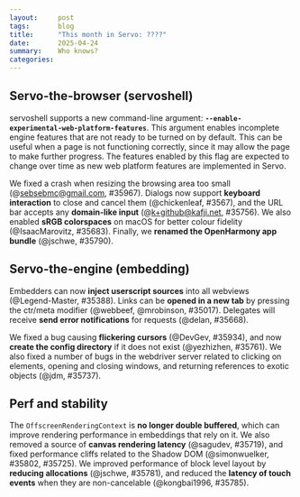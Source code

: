 ```yaml
---
layout:     post
tags:       blog
title:      "This month in Servo: ????"
date:       2025-04-24
summary:    Who knows?
categories:
---
```


## Servo-the-browser (servoshell)

servoshell supports a new command-line argument: **`--enable-experimental-web-platform-features`**. This argument enables incomplete engine features
that are not ready to be turned on by default. This can be useful when a page is not functioning correctly, since it may allow the page to make further progress.
The features enabled by this flag are expected to change over time as new web platform features are implemented in Servo.

We fixed a crash when resizing the browsing area too small (@sebsebmc@gmail.com, #35967).
Dialogs now support **keyboard interaction** to close and cancel them (@chickenleaf, #3567), and the URL bar accepts any **domain-like input** (@k+github@kafji.net, #35756).
We also enabled **sRGB colorspaces** on macOS for better colour fidelity (@IsaacMarovitz, #35683).
Finally, we **renamed the OpenHarmony app bundle** (@jschwe, #35790).

## Servo-the-engine (embedding)

Embedders can now **inject userscript sources** into all webviews (@Legend-Master, #35388).
Links can be **opened in a new tab** by pressing the ctr/meta modifier (@webbeef, @mrobinson, #35017).
Delegates will receive **send error notifications** for requests (@delan, #35668).

We fixed a bug causing **flickering cursors** (@DevGev, #35934), and now **create the config directory** if it does not exist (@yezhizhen, #35761).
We also fixed a number of bugs in the webdriver server related to clicking on elements, opening and closing windows, and returning references to exotic objects (@jdm, #35737).

## Perf and stability

The `OffscreenRenderingContext` is **no longer double buffered**, which can improve rendering performance in embeddings that rely on it.
We also removed a source of **canvas rendering latency** (@sagudev, #35719), and fixed performance cliffs related to the Shadow DOM (@simonwuelker, #35802, #35725).
We improved performance of block level layout by **reducing allocations** (@jschwe, #35781), and reduced the **latency of touch events** when they are non-cancelable (@kongbai1996, #35785).

<!--
- animated-images
    - https://github.com/servo/servo/pull/36058	(@rayguo17, #36058)	pixels: Extend Image to allow for multiple frames (#36058)
      animated-images
    - https://github.com/servo/servo/pull/36141	(@rayguo17, #36141)	Animation: Aggregate Animated Image Info to Document (#36141)
      animated-images
- canvas
    - https://github.com/servo/servo/pull/35719	(@sagudev, #35719)	canvas: Do not update ImageKey during canvas layout (#35719)
      performance canvas
- cleanup
    - https://github.com/servo/servo/pull/35821	(@Loirooriol, #35821)	layout: Remove `calculate_hypothetical_cross_size()` (#35821)
      layout cleanup
    - https://github.com/servo/servo/pull/35943	(@Loirooriol, #35943)	Remove legacy layout (layout 2013) (#35943)
      cleanup
- crash
    - https://github.com/servo/servo/pull/35725	(@simonwuelker, #35725)	Don't recurse in Node::GetRootNode (#35725)
      performance crash
    - https://github.com/servo/servo/pull/35740	(@webbeef, #35740)	Set a valid default value for the --userscripts command line option (#35740)
      crash
    - https://github.com/servo/servo/pull/35763	(@kongbai1996, @schwenderjonathan@gmail.com, #35763)	Fix the problem that touchmove crashes occasionally. Fix crash when multiple touch cancels occur (#35763)
      touch crash
    - https://github.com/servo/servo/pull/35753	(@jdm, #35753)	script: Mark callback methods with CanGc. (#35753)
      dom crash
    - https://github.com/servo/servo/pull/35742	(@leftmostcat@gmail.com, #35742)	script: Avoid double borrow crash on iframe focus (#35742)
      crash
    - https://github.com/servo/servo/pull/35865	(@boluochoufeng, #35865)	Fix the parsing error of PrefValue::Array, which is used for the parsing of Preferences shell_background_color_rgba field (#35865)
      crash
    - https://github.com/servo/servo/pull/36014	(@aryaajitnair@gmail.com, #36014)	feat: add CanGc argument to Error::to_jsval (#36014)
      dom crash
    - https://github.com/servo/servo/pull/36043	(@aryaajitnair@gmail.com, #36043)	feat: add can_gc argument to to_frozen_array (#36043)
      dom crash
    - https://github.com/servo/servo/pull/35892	(@greg-morenz@droid.cafe, #35892)	Use explicit reborrows with mozjs::MutableHandle (#35892)
      crash
    - https://github.com/servo/servo/pull/36156	(@aryaajitnair@gmail.com, #36156)	feat: add CanGc argument in get_dictionary_property (#36156)
      dom crash
    - https://github.com/servo/servo/pull/36116	(@jdm, #36116)	script: Expose new methods for obtaining a global that require a realm. (#36116)
      dom crash
    - https://github.com/servo/servo/pull/36160	(@greg-morenz@droid.cafe, #36160)	Stop using MutableHandle's DerefMut impl (#36160)
      dom crash
    - https://github.com/servo/servo/pull/36161	(@greg-morenz@droid.cafe, #36161)	Stop using JS::MutableHandle's DerefMut impl (#36161)
      dom crash
    - https://github.com/servo/servo/pull/36158	(@greg-morenz@droid.cafe, #36158)	Stop using `RootedGuard's` DerefMut impl (#36158)
      dom crash
    - https://github.com/servo/servo/pull/36180	(@abonghoderick@gmail.com, #36180)	Propagate CanGc arguments through HTMLCollection constructors (#36180)
      dom crash
    - https://github.com/servo/servo/pull/36111	(@abonghoderick@gmail.com, #36111)	resolve issue #36074 new_js_regex and matches_js_regex need a CanGc argument (#36111)
      dom crash
- csp
    - https://github.com/servo/servo/pull/35876	(@simonwuelker, #35876)	Implement `nonce` attribute to pass more CSP checks (#35876)
      dom csp
- css
    - https://github.com/servo/servo/pull/35670	(@yezhizhen, #35670)	layout: Merge `BoxFragment::used_overflow` into `ComputedValuesExt::effective_overflow` (#35670) (#35670)
      css
    - https://github.com/servo/servo/pull/35682	(@Loirooriol, #35682)	layout: Partial support for keyword sizes on preferred cross size (#35682)
      css
    - https://github.com/servo/servo/pull/35808	(@HastD, #35808)	layout: Make `transform-style: preserve-3d` establish a containing block for all descendants (#35808)
      css
    - https://github.com/servo/servo/pull/35787	(@yezhizhen, #35787)	layout: support CSS will-change (#35787)
      css
    - https://github.com/servo/servo/pull/35574	(@longvatrong111, #35574)	Fix UA style value for textarea (#35574)
      css
- devtools
    - https://github.com/servo/servo/pull/35745	(@simonwuelker, #35745)	Respond to the `connect` message from a devtools client (#35745)
      devtools
    - https://github.com/servo/servo/pull/35792	(@atbrakhi, #35792)	devtools: update targeted firefox version. (#35792)
      devtools
    - https://github.com/servo/servo/pull/35728	(@webbeef, #35728)	Add an about:memory page (#35728)
      devtools
    - https://github.com/servo/servo/pull/35874	(@simonwuelker, #35874)	Register iframes with the devtools (#35874)
      devtools
    - https://github.com/servo/servo/pull/35870	(@stephenmuss, #35870)	Show correctly computed element display type in devtools (#35870)
      devtools
    - https://github.com/servo/servo/pull/35958	(@simonwuelker, #35958)	Hide servo internal shadow roots from the inspector by default (#35958)
      devtools
    - https://github.com/servo/servo/pull/35884	(@atbrakhi, #35884)	devtools: use correct id for browser_id and outer_window_id (#35884)
      devtools
- do
    - https://github.com/servo/servo/pull/36200	(@kongbai1996, #36200)	Fixed the problem that touchmove cannot be disabled when preventDefault is invoked on touchstart. (#36200)
      do touchm
- dom
    - https://github.com/servo/servo/pull/35718	(@xiaochengh, #35718)	script: Implement preparation-time document (#35718)
      dom
    - https://github.com/servo/servo/pull/35713	(@kongbai1996, #35713)	add `cancelable` property to the `TouchEvent` (#35713)
      dom
    - https://github.com/servo/servo/pull/35753	(@jdm, #35753)	script: Mark callback methods with CanGc. (#35753)
      dom crash
    - https://github.com/servo/servo/pull/35769	(@simonwuelker, #35769)	Let layout invalidations happen in the flat tree (#35769)
      layout dom
    - https://github.com/servo/servo/pull/35864	(@kkoyung, #35864)	Implement can-have-its-url-rewritten for history api (#35864)
      dom
    - https://github.com/servo/servo/pull/35789	(@dklassic, #35789)	feat: display file chosen for input file (#35789)
      dom
    - https://github.com/servo/servo/pull/35802	(@simonwuelker, #35802)	Keep a list of slot descendants on each shadow root (#35802)
      performance dom
    - https://github.com/servo/servo/pull/35410	(@Taym95, @gterzian, #35410)	script: implement ReadableByteStreamController (#35410)
      dom stream
    - https://github.com/servo/servo/pull/35871	(@simonwuelker, #35871)	Don't run scripts in documents that don't have a browsing context (#35871)
      dom
    - https://github.com/servo/servo/pull/35849	(@xiaochengh, #35849)	Fix animation frame callback cancellation (#35849)
      dom
    - https://github.com/servo/servo/pull/35877	(@shanehandley, #35877)	script: use passive event listener option on AddEventListenerOptions (#35877)
      dom
    - https://github.com/servo/servo/pull/35876	(@simonwuelker, #35876)	Implement `nonce` attribute to pass more CSP checks (#35876)
      dom csp
    - https://github.com/servo/servo/pull/35923	(@simonwuelker, #35923)	Implement `ElementInternals::shadowRoot` (#35923)
      dom shadowdom
    - https://github.com/servo/servo/pull/35899	(@simonwuelker, #35899)	Enable ShadowDom support by default (#35899)
      dom shadowdom
    - https://github.com/servo/servo/pull/35930	(@simonwuelker, #35930)	Set `is` value when constructing custom elements with the `new` operator (#35930)
      dom
    - https://github.com/servo/servo/pull/35960	(@xiaochengh, #35960)	Check whether an element is custom in the spec-compliant way (#35960)
      dom
    - https://github.com/servo/servo/pull/35883	(@xiaochengh, #35883)	Don't run disconnected callback on already disconnected custom elements (#35883)
      dom
    - https://github.com/servo/servo/pull/35970	(@simonwuelker, #35970)	script: Implement HTMLOptgroupElement::Label (#35970)
      dom
    - https://github.com/servo/servo/pull/35949	(@sebsebmc@gmail.com, #35949)	Bring back DOM GC checkpoint to script_thread (#35949)
      dom
    - https://github.com/servo/servo/pull/35831	(@jdm, #35831)	Refactor common boilerplate out of serialize/transfer implementations (#35831)
      dom
    - https://github.com/servo/servo/pull/35988	(@jdm, #35988)	Move CustomTraceable to script_bindings. (#35988)
      dom split
    - https://github.com/servo/servo/pull/35987	(@jdm, #35987)	Cleanups for future script crate split (#35987)
      dom split
    - https://github.com/servo/servo/pull/35969	(@gterzian, #35969)	Use stream in file read operation (#35969)
      dom stream
    - https://github.com/servo/servo/pull/36014	(@aryaajitnair@gmail.com, #36014)	feat: add CanGc argument to Error::to_jsval (#36014)
      dom crash
    - https://github.com/servo/servo/pull/34964	(@longvatrong111, #34964)	Implement declarative shadow dom (#34964)
      dom shadowdom
    - https://github.com/servo/servo/pull/35878	(@pewsheen, #35878)	feat: fetch notification image resources (#35878)
      dom notification
    - https://github.com/servo/servo/pull/35650	(@gterzian, @Taym95, #35650)	Streams: Implement stream pipe-to (#35650)
      dom stream
    - https://github.com/servo/servo/pull/35551	(@stevennovaryo, #35551)	dom: Implement minimal IntersectionObserver workflow (#35551)
      dom
    - https://github.com/servo/servo/pull/36010	(@simonwuelker, #36010)	Set composed flag for mouse events dispatched by the UA (#36010)
      dom
    - https://github.com/servo/servo/pull/36043	(@aryaajitnair@gmail.com, #36043)	feat: add can_gc argument to to_frozen_array (#36043)
      dom crash
    - https://github.com/servo/servo/pull/36024	(@longvatrong111, #36024)	Make Element::attach_shadow() and ShadowRoot closer to spec (#36024)
      dom shadowdom
    - https://github.com/servo/servo/pull/35993	(@simonwuelker, #35993)	script: Implement `Range::getClientRects` and `Range::getBoundingClientRect` (#35993)
      dom
    - https://github.com/servo/servo/pull/36054	(@stephenmuss, #36054)	Support align attribute on HTMLParagraphElement interface (#36054)
      dom
    - https://github.com/servo/servo/pull/36095	(@jdm, #36095)	crown: Do not check trait item projections. (#36095)
      dom
    - https://github.com/servo/servo/pull/36090	(@elomscansio, #36090)	Fix form validation for readonly inputs and update WPT expectations (#36090)
      dom
    - https://github.com/servo/servo/pull/36103	(@jerensl, #36103)	fix: radio input element don't trigger validity state (#36103)
      dom
    - https://github.com/servo/servo/pull/36106	(@simonwuelker, #36106)	script: Implement `Element::GetHTML` and `ShadowRoot::GetHTML` (#36106)
      dom shadowdom
    - https://github.com/servo/servo/pull/36107	(@jdm, #36107)	script: Ensure promises are considered DOM interfaces when generating bindings. (#36107)
      dom split
    - https://github.com/servo/servo/pull/36104	(@simonwuelker, #36104)	Don't clear children of declarative shadow hosts when imperatively attaching another shadow root (#36104)
      dom shadowdm
    - https://github.com/servo/servo/pull/36082	(@Loirooriol, @mrobinson, #36082)	layout: Cache `IndependentNonReplacedContents::layout()` (#36082)
      dom notification
    - https://github.com/servo/servo/pull/36136	(@mrees@noeontheend.com, #36136)	Fix check in get_array_index_from_id to return early on ASCII char (#36136)
      dom
    - https://github.com/servo/servo/pull/36156	(@aryaajitnair@gmail.com, #36156)	feat: add CanGc argument in get_dictionary_property (#36156)
      dom crash
    - https://github.com/servo/servo/pull/36097	(@jdm, #36097)	script: Support converting JS values to Rc<Promise> with FromJSValConvertible. (#36097)
      dom
    - https://github.com/servo/servo/pull/35989	(@jdm, @mrobinson, #35989)	Make DOMPoint and DOMPointReadOnly serializable (#35989)
      dom
    - https://github.com/servo/servo/pull/36116	(@jdm, #36116)	script: Expose new methods for obtaining a global that require a realm. (#36116)
      dom crash
    - https://github.com/servo/servo/pull/36112	(@elomscansio, @jdm, #36112)	Fix Backspace deleting entire previous line in `<textarea>` (#36112)
      dom
    - https://github.com/servo/servo/pull/36160	(@greg-morenz@droid.cafe, #36160)	Stop using MutableHandle's DerefMut impl (#36160)
      dom crash
    - https://github.com/servo/servo/pull/36048	(@gterzian, #36048)	Use read all bytes when consuming body (#36048)
      dom stream
    - https://github.com/servo/servo/pull/36161	(@greg-morenz@droid.cafe, #36161)	Stop using JS::MutableHandle's DerefMut impl (#36161)
      dom crash
    - https://github.com/servo/servo/pull/36173	(@elomscansio, #36173)	fix(parser): Set shadow’s available to element internals in attach_declarative_shadow (#36173)
      dom shadowdom
    - https://github.com/servo/servo/pull/36144	(@simonwuelker, #36144)	Start implementing the `URLPattern` API (#36144)
      dom
    - https://github.com/servo/servo/pull/36163	(@andrei.volykhin@gmail.com, #36163)	dom: Track "removed" event listener status (#36163)
      dom
    - https://github.com/servo/servo/pull/36192	(@abotella@igalia.com, #36192)	Consume BOM in the `text()` method of fetch bodies (#36192)
      dom
    - https://github.com/servo/servo/pull/36194	(@abotella@igalia.com, #36194)	Fix content-type when creating a `Request` with `FormData` body (#36194)
      dom
    - https://github.com/servo/servo/pull/36158	(@greg-morenz@droid.cafe, #36158)	Stop using `RootedGuard's` DerefMut impl (#36158)
      dom crash
    - https://github.com/servo/servo/pull/36197	(@barigbuenbira@gmail.com, #36197)	fix: prevent missing value error for radio button inputs without a name (#36197)
      dom
    - https://github.com/servo/servo/pull/36218	(@kongbai1996, #36218)	Fixed an incorrect touchmove event triggered when the second finger is pressed. (#36218)
      dom touch
    - https://github.com/servo/servo/pull/36180	(@abonghoderick@gmail.com, #36180)	Propagate CanGc arguments through HTMLCollection constructors (#36180)
      dom crash
    - https://github.com/servo/servo/pull/36111	(@abonghoderick@gmail.com, #36111)	resolve issue #36074 new_js_regex and matches_js_regex need a CanGc argument (#36111)
      dom crash
    - https://github.com/servo/servo/pull/36216	(@jdm, #36216)	Miscellaneous script splitting preparation changes (#36216)
      dom split
    - https://github.com/servo/servo/pull/36226	(@simonwuelker, #36226)	Only invoke resize observer callback when the observed element changed its size (#36226)
      dom
    - https://github.com/servo/servo/pull/36220	(@jdm, #36220)	More miscellaneous script splitting changes (#36220)
      dom split
- embedding
    - https://github.com/servo/servo/pull/35934	(@DevGev, #35934)	compositing: Move `cursor_pos` member and update it in `update_cursor()` (#35934)
      embedding
    - https://github.com/servo/servo/pull/35761	(@yezhizhen, #35761)	Create `config_dir` if none exist for caching (#35761)
      embedding
    - https://github.com/servo/servo/pull/35668	(@delan, #35668)	libservo: Notify delegates of send errors in request objects (#35668)
      embedding
    - https://github.com/servo/servo/pull/35017	(@webbeef, @mrobinson, #35017)	script: Allow opening links in a new `WebView` (#35017)
      embedding
    - https://github.com/servo/servo/pull/35388	(@Legend-Master, #35388)	Allow setting userscripts directly without the need of files (#35388)
      embedding
- flexbox
    - https://github.com/servo/servo/pull/35860	(@Loirooriol, #35860)	layout: Support min/max cross keywords sizes in flexbox (#35860)
      layout flexbox
    - https://github.com/servo/servo/pull/35961	(@Loirooriol, #35961)	layout: Support min/max main keyword sizes in flexbox (#35961)
      layout flexbox
    - https://github.com/servo/servo/pull/36123	(@mrobinson, #36123)	layout: Ensure compatible positioning context during flexbox block content sizing calculation (#36123)
      layout flexbox
- layout
    - https://github.com/servo/servo/pull/35705	(@mrobinson, #35705)	fonts: Remove the per-FontGroup cached fallback font (#35705)
      layout
    - https://github.com/servo/servo/pull/35769	(@simonwuelker, #35769)	Let layout invalidations happen in the flat tree (#35769)
      layout dom
    - https://github.com/servo/servo/pull/35821	(@Loirooriol, #35821)	layout: Remove `calculate_hypothetical_cross_size()` (#35821)
      layout cleanup
    - https://github.com/servo/servo/pull/35860	(@Loirooriol, #35860)	layout: Support min/max cross keywords sizes in flexbox (#35860)
      layout flexbox
    - https://github.com/servo/servo/pull/35882	(@Loirooriol, #35882)	layout: Only prevent fixed table layout when `inline-size` is `auto` (#35882)
      layout table
    - https://github.com/servo/servo/pull/35826	(@Loirooriol, #35826)	layout: Handle keyword sizes when computing the hypothetical cross size (#35826)
      layout
    - https://github.com/servo/servo/pull/35904	(@Loirooriol, #35904)	layout: Fix interaction of margin and stretch size on block-level boxes (#35904)
      layout
    - https://github.com/servo/servo/pull/35275	(@Loirooriol, #35275)	layout: Remove special height logic of replaced element with auto width (#35275)
      layout
    - https://github.com/servo/servo/pull/35965	(@Loirooriol, #35965)	layout: Allow lazy resolution of automatic minimum sizes (#35965)
      layout
    - https://github.com/servo/servo/pull/35947	(@Loirooriol, #35947)	Improve logic for establishing a stacking context (#35947)
      layout
    - https://github.com/servo/servo/pull/35926	(@chocolate-pie, @Loirooriol, #35926)	layout: Add support for basic transform css properties (#35926)
      layout
    - https://github.com/servo/servo/pull/36030	(@Loirooriol, #36030)	layout: Fix intrinsic contributions of indefinite `stretch` keyword (#36030)
      layout
    - https://github.com/servo/servo/pull/36051	(@Loirooriol, #36051)	layout: Stop ignoring containing block padding for the static position (#36051)
      layout
    - https://github.com/servo/servo/pull/36015	(@Loirooriol, #36015)	layout: Obey sizing keywords in `layout_for_block_content_size()` (#36015)
      layout
    - https://github.com/servo/servo/pull/35961	(@Loirooriol, #35961)	layout: Support min/max main keyword sizes in flexbox (#35961)
      layout flexbox
    - https://github.com/servo/servo/pull/36045	(@Loirooriol, #36045)	layout: Don't consider a definite `stretch` size as intrinsic (#36045)
      layout
    - https://github.com/servo/servo/pull/35908	(@kenzieradityatirtarahardja18@gmail.com, @kenzieradityatirtarahardja.18@gmail.com, #35908)	Make input element display-inside always flow-root (#35908)
      layout
    - https://github.com/servo/servo/pull/36064	(@kenzieradityatirtarahardja18@gmail.com, @kenzieradityatirtarahardja.18@gmail.com, #36064)	Max assign outer block size to cell measures (#36064)
      layout
    - https://github.com/servo/servo/pull/36056	(@Loirooriol, #36056)	layout: Implement the `fit-content()` sizing function (#36056)
      layout
    - https://github.com/servo/servo/pull/36123	(@mrobinson, #36123)	layout: Ensure compatible positioning context during flexbox block content sizing calculation (#36123)
      layout flexbox
    - https://github.com/servo/servo/pull/36210	(@chocolate-pie, #36210)	layout: Implement support for `image-set()` notation (#36210)
      layout
    - https://github.com/servo/servo/pull/36202	(@mrobinson, #36202)	layout: Simplify and generalize the usage of pseudo-elements (#36202)
      layout
- macOS
    - https://github.com/servo/servo/pull/35683	(@IsaacMarovitz, #35683)	servoshell: Use sRGB colorspace on macOS (#35683)
      servoshell macOS
- notification
    - https://github.com/servo/servo/pull/35878	(@pewsheen, #35878)	feat: fetch notification image resources (#35878)
      dom notification
    - https://github.com/servo/servo/pull/36082	(@Loirooriol, @mrobinson, #36082)	layout: Cache `IndependentNonReplacedContents::layout()` (#36082)
      dom notification
- ohos
    - https://github.com/servo/servo/pull/35790	(@jschwe, #35790)	Rename ohos app bundle (#35790)
      ohos
- performance
    - https://github.com/servo/servo/pull/35638	(@mrobinson, #35638)	libservo: Stop double-buffering `OffscreenRenderingContext` (#35638)
      performance
    - https://github.com/servo/servo/pull/35725	(@simonwuelker, #35725)	Don't recurse in Node::GetRootNode (#35725)
      performance crash
    - https://github.com/servo/servo/pull/35781	(@jschwe, #35781)	Reduce allocations in layout_block_level_children_in_parallel (#35781)
      performance
    - https://github.com/servo/servo/pull/35785	(@kongbai1996, #35785)	Optimize IPC for non-cancelable touch events (#35785)
      performance
    - https://github.com/servo/servo/pull/35816	(@Loirooriol, #35816)	layout: Assert that `hypothetical_cross_size` is already correct (#35816)
      performance
    - https://github.com/servo/servo/pull/35802	(@simonwuelker, #35802)	Keep a list of slot descendants on each shadow root (#35802)
      performance dom
    - https://github.com/servo/servo/pull/35719	(@sagudev, #35719)	canvas: Do not update ImageKey during canvas layout (#35719)
      performance canvas
- servosheell
    - https://github.com/servo/servo/pull/35673	(@chickenleaf, #35673)	servoshell: Allow keyboard interaction with dialogs (enter / escape) (#35673)
      servosheell
- servoshell
    - https://github.com/servo/servo/pull/35756	(@k+github@kafji.net, #35756)	Allow domain-like as URL location input (#35756)
      servoshell
    - https://github.com/servo/servo/pull/36022	(@rego@igalia.com, @Loirooriol, #36022)	Add --enable-experimental-web-platform-features command line (#36022)
      servoshell
    - https://github.com/servo/servo/pull/35683	(@IsaacMarovitz, #35683)	servoshell: Use sRGB colorspace on macOS (#35683)
      servoshell macOS
    - https://github.com/servo/servo/pull/35967	(@sebsebmc@gmail.com, #35967)	bugfix: servoshell: prevent 0 pixel dimensions for render area (#35967)
      servoshell
- shadowdm
    - https://github.com/servo/servo/pull/36104	(@simonwuelker, #36104)	Don't clear children of declarative shadow hosts when imperatively attaching another shadow root (#36104)
      dom shadowdm
- shadowdom
    - https://github.com/servo/servo/pull/35923	(@simonwuelker, #35923)	Implement `ElementInternals::shadowRoot` (#35923)
      dom shadowdom
    - https://github.com/servo/servo/pull/35899	(@simonwuelker, #35899)	Enable ShadowDom support by default (#35899)
      dom shadowdom
    - https://github.com/servo/servo/pull/34964	(@longvatrong111, #34964)	Implement declarative shadow dom (#34964)
      dom shadowdom
    - https://github.com/servo/servo/pull/36024	(@longvatrong111, #36024)	Make Element::attach_shadow() and ShadowRoot closer to spec (#36024)
      dom shadowdom
    - https://github.com/servo/servo/pull/36106	(@simonwuelker, #36106)	script: Implement `Element::GetHTML` and `ShadowRoot::GetHTML` (#36106)
      dom shadowdom
    - https://github.com/servo/servo/pull/36173	(@elomscansio, #36173)	fix(parser): Set shadow’s available to element internals in attach_declarative_shadow (#36173)
      dom shadowdom
- split
    - https://github.com/servo/servo/pull/35988	(@jdm, #35988)	Move CustomTraceable to script_bindings. (#35988)
      dom split
    - https://github.com/servo/servo/pull/35987	(@jdm, #35987)	Cleanups for future script crate split (#35987)
      dom split
    - https://github.com/servo/servo/pull/36107	(@jdm, #36107)	script: Ensure promises are considered DOM interfaces when generating bindings. (#36107)
      dom split
    - https://github.com/servo/servo/pull/36216	(@jdm, #36216)	Miscellaneous script splitting preparation changes (#36216)
      dom split
    - https://github.com/servo/servo/pull/36220	(@jdm, #36220)	More miscellaneous script splitting changes (#36220)
      dom split
- stream
    - https://github.com/servo/servo/pull/35410	(@Taym95, @gterzian, #35410)	script: implement ReadableByteStreamController (#35410)
      dom stream
    - https://github.com/servo/servo/pull/35969	(@gterzian, #35969)	Use stream in file read operation (#35969)
      dom stream
    - https://github.com/servo/servo/pull/35650	(@gterzian, @Taym95, #35650)	Streams: Implement stream pipe-to (#35650)
      dom stream
    - https://github.com/servo/servo/pull/36048	(@gterzian, #36048)	Use read all bytes when consuming body (#36048)
      dom stream
- table
    - https://github.com/servo/servo/pull/35882	(@Loirooriol, #35882)	layout: Only prevent fixed table layout when `inline-size` is `auto` (#35882)
      layout table
- touch
    - https://github.com/servo/servo/pull/35763	(@kongbai1996, @schwenderjonathan@gmail.com, #35763)	Fix the problem that touchmove crashes occasionally. Fix crash when multiple touch cancels occur (#35763)
      touch crash
    - https://github.com/servo/servo/pull/36218	(@kongbai1996, #36218)	Fixed an incorrect touchmove event triggered when the second finger is pressed. (#36218)
      dom touch
- touchm
    - https://github.com/servo/servo/pull/36200	(@kongbai1996, #36200)	Fixed the problem that touchmove cannot be disabled when preventDefault is invoked on touchstart. (#36200)
      do touchm
- upgrade
    - https://github.com/servo/servo/pull/35782	(@Loirooriol, #35782)	Upgrade Stylo to 2025-03-01 (#35782)
      upgrade
    - https://github.com/servo/servo/pull/34714	(@asun0204@163.com, @Loirooriol, #34714)	Bump Stylo to from a93e7ef to 4add86f (#34714)
      upgrade
    - https://github.com/servo/servo/pull/35925	(@nicoburns, #35925)	Upgrade Stylo to 2025-03-01 (#35925)
      upgrade
    - https://github.com/servo/servo/pull/35755	(@simonwuelker, #35755)	Migrate to the 2024 edition (#35755)
      upgrade
    - https://github.com/servo/servo/pull/35990	(@nicoburns, #35990)	Upgrade Stylo to 2025-03-15 (#35990)
      upgrade
    - https://github.com/servo/servo/pull/36169	(@virtualritz@protonmail.com, #36169)	Made MAX_TASK_NS u128. Also removed a superfluous into(). Both were required to fix #36122 with nightly 1.85.0 (4d91de4e4 2025-02-17). (#36169)
      upgrade
- ux
    - https://github.com/servo/servo/pull/35794	(@jschwe, #35794)	servoshell: Minor fixes to cli help. (#35794)
      ux
- webdriver
    - https://github.com/servo/servo/pull/35737	(@jdm, #35737)	Various fixes for webdriver conformance tests (#35737)
      webdriver
- webview
    - https://github.com/servo/servo/pull/35701	(@mrobinson, @delan, #35701)	compositor: Make `PipelineDetails` and pending paint metrics per-WebView (#35701)
      webview
    - https://github.com/servo/servo/pull/35716	(@delan, @mrobinson, #35716)	compositor: Make input event handling per-WebView (#35716)
      webview
-->

<style>
    ._correction {
        max-width: 33em;
        margin: 1em auto;
        border-bottom: 1px solid;
        padding-bottom: 1em;
    }
    ._note {
        margin: 1em 1em;
        border-left: 1px solid;
        padding-left: 1em;
        opacity: 0.75;
    }
</style>